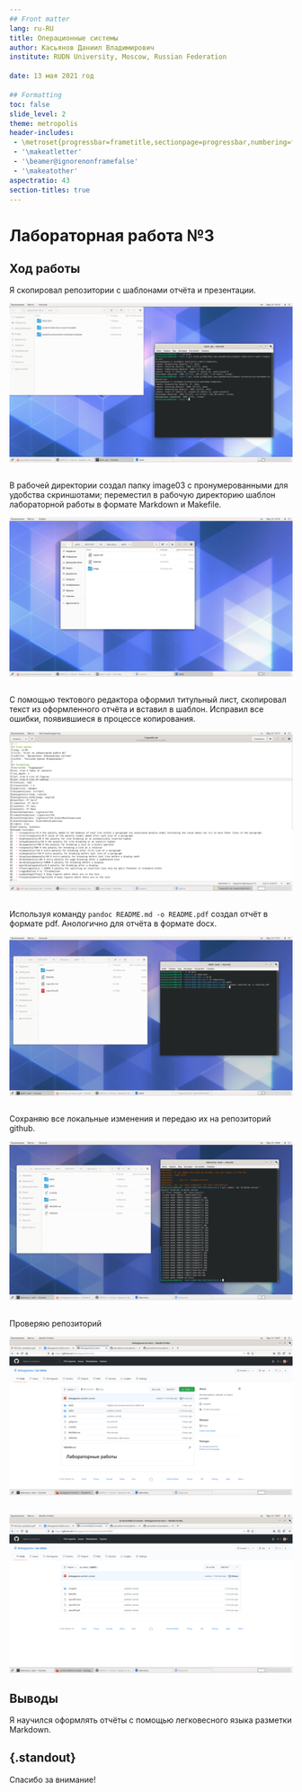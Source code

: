 ```yaml
---
## Front matter
lang: ru-RU
title: Операционные системы 
author: Касьянов Даниил Владимирович
institute: RUDN University, Moscow, Russian Federation

date: 13 мая 2021 год

## Formatting
toc: false
slide_level: 2
theme: metropolis
header-includes: 
 - \metroset{progressbar=frametitle,sectionpage=progressbar,numbering=fraction}
 - '\makeatletter'
 - '\beamer@ignorenonframefalse'
 - '\makeatother'
aspectratio: 43
section-titles: true
---
```


# Лабораторная работа №3

## Ход работы

Я скопировал репозитории с шаблонами отчёта и презентации.

![](image03/1.pres.png)


## 

В рабочей директории создал папку image03 с пронумерованными для удобства скриншотами; переместил в рабочую директорию шаблон лабораторной работы в формате Markdown и Makefile.

![](image03/2.pres.png)

##

С помощью тектового редактора оформил титульный лист, скопировал текст из оформленного отчёта и вставил в шаблон. Исправил все ошибки, появившиеся в процессе копирования. 

![](image03/3.pres.png)

##

Используя команду `pandoc README.md -o README.pdf` создал отчёт в формате pdf. Анологично для отчёта в формате docx.

![](image03/4.pres.png)

##

Сохраняю все локальные изменения и передаю их на репозиторий github.

![](image03/5.pres.png)

##

Проверяю репозиторий

![](image03/6.pres.png)

##

![](image03/7.pres.png)


## Выводы

Я научился оформлять отчёты с помощью легковесного языка разметки Markdown.



## {.standout}

Спасибо за внимание!
